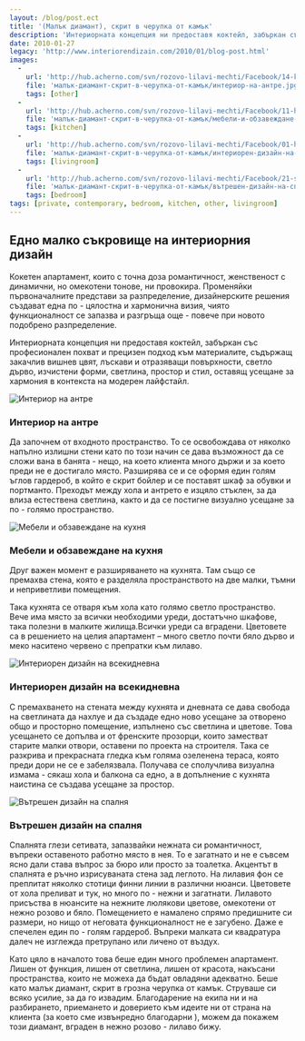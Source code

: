 ```yaml
---
layout: /blog/post.ect
title: '(Малък диамант), скрит в черупка от камък'
description: 'Интериорната концепция ни предоставя коктейл, забъркан със професионален похват и прецизен подход към материалите, съдържащ закачлив вишнев цвят, лъскави и отразяващи повърхности, светло дърво, изчистени  форми, светлина, простор и стил, оставящ усещане за хармония в контекста на модерен лайфстайл.'
date: 2010-01-27
legacy: 'http://www.interiorendizain.com/2010/01/blog-post.html'
images:
  -
    url: 'http://hub.acherno.com/svn/rozovo-lilavi-mechti/Facebook/14-k.jpg'
    file: 'малък-диамант-скрит-в-черупка-от-камък/интериор-на-антре.jpg'
    tags: [other]
  -
    url: 'http://hub.acherno.com/svn/rozovo-lilavi-mechti/Facebook/11-h.jpg'
    file: 'малък-диамант-скрит-в-черупка-от-камък/мебели-и-обзавеждане-на-кухня.jpg'
    tags: [kitchen]
  -
    url: 'http://hub.acherno.com/svn/rozovo-lilavi-mechti/Facebook/01-h.jpg'
    file: 'малък-диамант-скрит-в-черупка-от-камък/интериорен-дизайн-на-всекидневна.jpg'
    tags: [livingroom]
  -
    url: 'http://hub.acherno.com/svn/rozovo-lilavi-mechti/Facebook/21-s.jpg'
    file: 'малък-диамант-скрит-в-черупка-от-камък/вътрешен-дизайн-на-спалня.jpg'
    tags: [bedroom]
tags: [private, contemporary, bedroom, kitchen, other, livingroom]
---
```

## Едно **малко съкровище** на **интериорния дизайн**
Кокетен апартамент, които с точна доза романтичност, женственост с динамични, но омекотени тонове, ни провокира. Променяйки първоначалните представи за разпределение, дизайнерските решения създават една по - цялостна и хармонична визия, чиято функционалност се запазва и разгръща още - повече при новото подобрено разпределение. 

Интериорната концепция ни предоставя коктейл, забъркан със професионален похват и прецизен подход към материалите, съдържащ закачлив вишнев цвят, лъскави и отразяващи повърхности, светло дърво, изчистени  форми, светлина, простор и стил, оставящ усещане за хармония в контекста на модерен лайфстайл.

![Интериор на антре](малък-диамант-скрит-в-черупка-от-камък/интериор-на-антре.jpg)
### Интериор на **антре**

Да започнем от входното пространство. То се освобождава от няколко напълно излишни  стени като по този начин се дава възможност да се сложи вана в банята - нещо, на което клиента много държи и за което преди не е достигало място. Разширява се и се оформя един голям ъглов гардероб, в който е скрит бойлер и се поставят шкаф за обувки и портманто. 
Преходът между хола и антрето е изцяло стъклен, за да влиза естествена светлина, както и да се постигне визуално усещане за по - голямо пространство. 

![Мебели и обзавеждане на кухня](малък-диамант-скрит-в-черупка-от-камък/мебели-и-обзавеждане-на-кухня.jpg)
### Мебели и обзавеждане на **кухня**

Друг важен момент е разширяването на кухнята. Там също се премахва стена, която е разделяла пространството на две малки, тъмни и неприветливи помещения.

Така кухнята се отваря към хола като голямо светло пространство. Вече има място за всички необходими уреди, достатъчно шкафове, така полезни в малките жилища.Всички уреди са вградени. 
Цветовете са в решението на целия апартамент – много светло почти бяло дърво и меко наситено червено с препратки към лилаво.

![Интериорен дизайн на всекидневна](малък-диамант-скрит-в-черупка-от-камък/интериорен-дизайн-на-всекидневна.jpg)
### Интериорен дизайн на **всекидневна**

С премахването на стената между кухнята и дневната се дава свобода на светлината да нахлуе и да създаде едно ново усещане за отворено общо и просторно помещение, изпълнено със светлина и цветове. Това усещането се допълва и от френските прозорци, които заместват старите малки отвори, оставени по проекта на строителя. Така се разкрива и прекрасната гледка към голяма озеленена тераса, която преди дори не се е забелязвала. Получава  се сполучлива визуална измама  - сякаш хола и балкона са едно, а в допълнение с кухнята наистина се създава усещане за простор.

![Вътрешен дизайн на спалня](малък-диамант-скрит-в-черупка-от-камък/вътрешен-дизайн-на-спалня.jpg)
### Вътрешен дизайн на **спалня**

Спалнята глези сетивата, запазвайки нежната си романтичност, въпреки оставеното работно място в нея. То е загатнато и не е съвсем ясно дали става въпрос за бюро или просто за тоалетка. Акцентът в спалнята е ръчно изрисуваната стена зад леглото. На лилавия фон се преплитат няколко стотици финни линии в различни нюанси. Цветовете от хола преливат и тук, но много по - нежни и загатнати. Лилавото присъства в нюансите на нежните люлякови цветове, омекотени от нежно розово и бяло. Помещението е намалено спрямо предишните си размери, но нищо от неговата функционалност не е загубено. Даже е спечелен един по - голям гардероб. Въпреки малката си квадратура далеч не изглежда претрупано или личено от въздух.

Като цяло в началото това беше един много проблемен апартамент. Лишен от функция, лишен от светлина, лишен от красота, накъсани пространства, които не можеха да бъдат овладяни адекватно. Беше като малък диамант, скрит в грозна черупка от камък. Струваше си всяко усилие, за да го извадим. Благодарение на екипа ни и на разбирането, приемането и доверието към идеите ни от страна на клиента (за което сме извънредно благодарни ), можем да покажем този диамант, вграден в нежно розово - лилаво бижу.